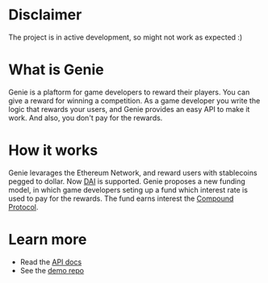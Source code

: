 # Disclaimer
The project is in active development, so might not work as expected :)

# What is Genie

Genie is a plaftorm for game developers to reward their players. You can give a reward for winning a competition. As a game developer you write the logic that rewards your users, and Genie provides an easy API to make it work. And also, you don't pay for the rewards.

# How it works

Genie levarages the Ethereum Network, and reward users with stablecoins pegged to dollar. Now [DAI](https://makerdao.com/en/) is supported. Genie proposes a new funding model, in which game developers seting up a fund which interest rate is used to pay for the rewards. The fund earns interest the [Compound Protocol](https://compound.finance/).

# Learn more
- Read the [API docs](/docs/api.md)
- See the [demo repo](https://github.com/leonprou/crypto-game-demo)

